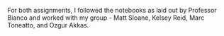 For both assignments, I followed the notebooks as laid out by Professor Bianco and worked with my group - 
Matt Sloane, Kelsey Reid, Marc Toneatto, and Ozgur Akkas.
